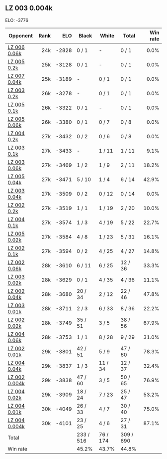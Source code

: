 ## LZ 003 0.004k ##

ELO: -3776

Opponent | Rank | ELO | Black | White | Total | Win rate
---------|-----:|----:|-------|-------|-------|-------:
[LZ 006 0.06k](LZ%20006%200.06k.md) | 24k | -2828 | 0 / 1 | - | 0 / 1 | 0.0%
[LZ 005 0.2k](LZ%20005%200.2k.md) | 25k | -3128 | 0 / 1 | - | 0 / 1 | 0.0%
[LZ 007 0.04k](LZ%20007%200.04k.md) | 25k | -3189 | - | 0 / 1 | 0 / 1 | 0.0%
[LZ 003 0.2k](LZ%20003%200.2k.md) | 26k | -3278 | - | 0 / 1 | 0 / 1 | 0.0%
[LZ 005 0.1k](LZ%20005%200.1k.md) | 26k | -3322 | 0 / 1 | - | 0 / 1 | 0.0%
[LZ 005 0.06k](LZ%20005%200.06k.md) | 26k | -3380 | 0 / 1 | 0 / 7 | 0 / 8 | 0.0%
[LZ 004 0.2k](LZ%20004%200.2k.md) | 27k | -3432 | 0 / 2 | 0 / 6 | 0 / 8 | 0.0%
[LZ 003 0.1k](LZ%20003%200.1k.md) | 27k | -3433 | - | 1 / 11 | 1 / 11 | 9.1%
[LZ 003 0.06k](LZ%20003%200.06k.md) | 27k | -3469 | 1 / 2 | 1 / 9 | 2 / 11 | 18.2%
[LZ 005 0.04k](LZ%20005%200.04k.md) | 27k | -3471 | 5 / 10 | 1 / 4 | 6 / 14 | 42.9%
[LZ 003 0.04k](LZ%20003%200.04k.md) | 27k | -3509 | 0 / 2 | 0 / 12 | 0 / 14 | 0.0%
[LZ 002 0.2k](LZ%20002%200.2k.md) | 27k | -3519 | 1 / 1 | 1 / 19 | 2 / 20 | 10.0%
[LZ 004 0.1k](LZ%20004%200.1k.md) | 27k | -3574 | 1 / 3 | 4 / 19 | 5 / 22 | 22.7%
[LZ 005 0.02k](LZ%20005%200.02k.md) | 27k | -3584 | 4 / 8 | 1 / 23 | 5 / 31 | 16.1%
[LZ 002 0.1k](LZ%20002%200.1k.md) | 27k | -3594 | 0 / 2 | 4 / 25 | 4 / 27 | 14.8%
[LZ 002 0.06k](LZ%20002%200.06k.md) | 28k | -3610 | 6 / 11 | 6 / 25 | 12 / 36 | 33.3%
[LZ 003 0.02k](LZ%20003%200.02k.md) | 28k | -3629 | 0 / 1 | 4 / 35 | 4 / 36 | 11.1%
[LZ 002 0.04k](LZ%20002%200.04k.md) | 28k | -3680 | 20 / 34 | 2 / 12 | 22 / 46 | 47.8%
[LZ 003 0.01k](LZ%20003%200.01k.md) | 28k | -3711 | 2 / 3 | 6 / 33 | 8 / 36 | 22.2%
[LZ 002 0.02k](LZ%20002%200.02k.md) | 28k | -3749 | 35 / 51 | 3 / 5 | 38 / 56 | 67.9%
[LZ 004 0.06k](LZ%20004%200.06k.md) | 28k | -3753 | 1 / 1 | 8 / 28 | 9 / 29 | 31.0%
[LZ 002 0.01k](LZ%20002%200.01k.md) | 29k | -3801 | 42 / 51 | 5 / 9 | 47 / 60 | 78.3%
[LZ 004 0.04k](LZ%20004%200.04k.md) | 29k | -3837 | 1 / 3 | 11 / 34 | 12 / 37 | 32.4%
[LZ 002 0.004k](LZ%20002%200.004k.md) | 29k | -3838 | 47 / 60 | 3 / 5 | 50 / 65 | 76.9%
[LZ 004 0.02k](LZ%20004%200.02k.md) | 29k | -3909 | 18 / 24 | 7 / 23 | 25 / 47 | 53.2%
[LZ 004 0.01k](LZ%20004%200.01k.md) | 30k | -4049 | 26 / 33 | 4 / 7 | 30 / 40 | 75.0%
[LZ 004 0.004k](LZ%20004%200.004k.md) | 30k | -4101 | 23 / 25 | 4 / 6 | 27 / 31 | 87.1%
Total | | | 233 / 516 | 76 / 174 | 309 / 690 | 
Win rate| | | 45.2% | 43.7% | 44.8% | 
